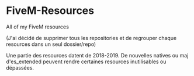 # FiveM-Resources
 All of my FiveM resources

(J'ai décidé de supprimer tous les repositories et de regrouper chaque resources dans un seul dossier/repo)

Une partie des resources datent de 2018-2019. De nouvelles natives ou maj d'es_extended peuvent rendre certaines resources inutilisables ou dépassées.
